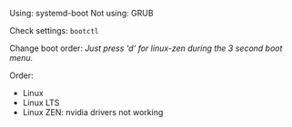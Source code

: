 Using: systemd-boot
Not using: GRUB

Check settings: `bootctl`

Change boot order: *Just press 'd' for linux-zen during the 3 second boot menu.*

Order:
- Linux
- Linux LTS
- Linux ZEN: nvidia drivers not working